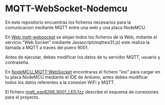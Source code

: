 # MQTT-WebSocket-Nodemcu
En este repositorio encuentras los ficheros necesarios para la comunicacion mediante MQTT entre una web y una placa NodeMCU.

En <a href="https://github.com/Pedroda0608/MQTT-WebSocket-Nodemcu/tree/master/Web%20mqtt-websocket">Web mqtt-websocket</a> se alojan todos los ficheros de la Web, mdiante el servicio "Web Socket" mediante Javascript(mqttws31.js) este realiza la llamada a MQTT a traves del puero 9001.

Antes de ejecutar, debes modificar los datos de tu servidor MQTT, usuario y contraseña.

En <a href="https://github.com/Pedroda0608/MQTT-WebSocket-Nodemcu/tree/master/NodeMCU_MQTT-WebSocket">NodeMCU_MQTT-WebSocket</a> encontraras el fichero "ino" para cargar en tu placa NodeMCU mediante el IDE de Arduino, antes debes modificar todos los datos referentes a la conexion WiFi y MQTT.

El fichero <a href="https://github.com/Pedroda0608/MQTT-WebSocket-Nodemcu/blob/master/mqtt_esp8266_9001_LED.fzz">mqtt_esp8266_9001_LED.fzz</a> describe el esquema de conexiones para el proyecto.
